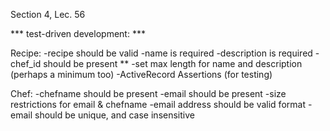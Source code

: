 



Section 4, Lec. 56

***  test-driven development:  ***

Recipe:
-recipe should be valid
-name is required
-description is required
-chef_id should be present **
-set max length for name and description (perhaps a minimum too)
-ActiveRecord Assertions (for testing)


Chef: 
-chefname should be present
-email should be present
-size restrictions for email & chefname
-email address should be valid format
-email should be unique, and case insensitive


